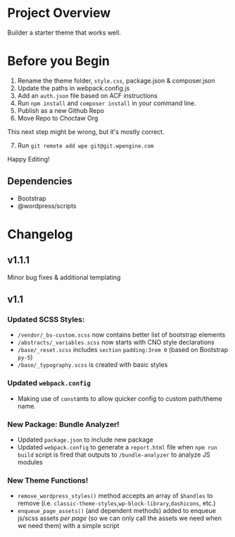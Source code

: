 # Project Overview

Builder a starter theme that works well.

# Before you Begin

1. Rename the theme folder, `style.css`, package.json & composer.json
2. Update the paths in webpack.config.js
3. Add an `auth.json` file based on ACF instructions
4. Run `npm install` and `composer install` in your command line.
5. Publish as a new Github Repo
6. Move Repo to Choctaw Org

This next step might be wrong, but it's mostly correct.

7. Run `git remote add wpe git@git.wpengine.com`

Happy Editing!

## Dependencies

-   Bootstrap
-   @wordpress/scripts

# Changelog

## v1.1.1

Minor bug fixes & additional templating

## v1.1

### Updated SCSS Styles:

-   `/vendor/_bs-custom.scss` now contains better list of bootstrap elements
-   `/abstracts/_variables.scss` now starts with CNO style declarations
-   `/base/_reset.scss` includes `section` `padding:3rem 0` (based on Bootstrap `py-5`)
-   `/base/_typography.scss` is created with basic styles

### Updated `webpack.config`

-   Making use of `const`ants to allow quicker config to custom path/theme name.

### New Package: Bundle Analyzer!

-   Updated `package.json` to include new package
-   Updated `webpack.config` to generate a `report.html` file when `npm run build` script is fired that outputs to `/bundle-analyzer` to analyze JS modules

### New Theme Functions!

-   `remove_wordpress_styles()` method accepts an array of `$handles` to remove (i.e. `classic-theme-styles`,`wp-block-library`,`dashicons`, etc.)
-   `enqueue_page_assets()` (and dependent methods) added to enqueue js/scss assets _per page_ (so we can only call the assets we need when we need them) with a simple script
